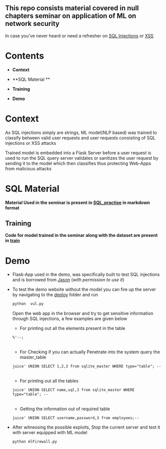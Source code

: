 

## **This repo consists material covered in null chapters seminar on application of ML on network security**

In case you've never heard or need a refresher on [SQL Injections](https://www.youtube.com/watch?v=ciNHn38EyRc) or [XSS](https://www.youtube.com/watch?v=L5l9lSnNMxg)



# Contents

- **Context**

- **SQL Material **

- **Training**

- **Demo**



# Context

As SQL injections simply are strings, ML model(NLP based) was trained to classify between valid user requests and user requests consisting of SQL injections or XSS attacks

Trained model is embedded into a Flask Server before a user request is used to run the SQL query server validates or sanitizes the user request by sending it to the model which then classifies thus protecting Web-Apps from malicious attacks



# SQL Material

**Material Used in the seminar is present in [SQL_practise](https://github.com/sai-krishna-msk/ML_Firewall/tree/master/SQL_practise) in markdown format**



## Training

**Code for model trained in the seminar along with the dataset are present in  [train](https://github.com/sai-krishna-msk/ML_Firewall/tree/master/train)**

# Demo

- Flask-App used in the demo, was specifically built to test SQL injections and is borrowed from [Jason](https://github.com/JasonHinds13/hackable) (*with permission to use it*) 

  

- To test the demo website without the model you can fire up the server by navigating to the [deploy](https://github.com/sai-krishna-msk/ML_Firewall/tree/master/deploy) folder and run

  ```bash
  python  vul.py
  ```

  

  Open the web app in the browser and try to get sensitive information through SQL injections, a few examples are given below

  

  

  - For printing out all the elements present in the table

  ```sqlite
  %'--;
  ```

  <br>

  - For Checking if you can actually Penetrate into the system query the master_table 

  ```sqlite
  juice' UNION SELECT 1,2,3 from sqlite_master WHERE type="table"; --
  ```

  <br>

  - For printing out all the tables

  ```sqlite
  juice' UNION SELECT name,sql,3 from sqlite_master WHERE type="table"; --
  ```

  <br>

  - Getting the information out of required table

  ```sqlite
  juice' UNION SELECT username,password,3 from employees;--
  ```

  

- After witnessing the  possible exploits, Stop the current server and test it with server equipped with ML model

  ```python
  python mlFirewall.py
  ```

